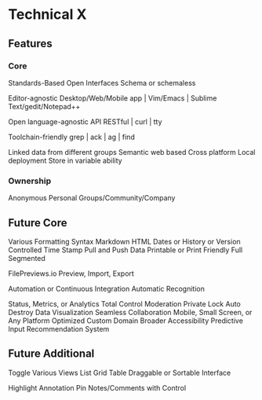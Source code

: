 Technical X
===========

Features
--------

### Core

Standards-Based Open Interfaces
Schema or schemaless

Editor-agnostic
  Desktop/Web/Mobile app | Vim/Emacs | Sublime Text/gedit/Notepad++

Open language-agnostic API
  RESTful | curl | tty

Toolchain-friendly
  grep | ack | ag | find

Linked data from different groups
Semantic web based
Cross platform
Local deployment
Store in variable ability

### Ownership

Anonymous
Personal
Groups/Community/Company

## Future Core

Various Formatting Syntax
  Markdown
  HTML
Dates or History or Version Controlled
  Time Stamp
Pull and Push Data
Printable or Print Friendly
  Full
  Segmented

FilePreviews.io
Preview, Import, Export

Automation or Continuous Integration
Automatic Recognition

Status, Metrics, or Analytics
Total Control
  Moderation
  Private
  Lock
  Auto Destroy
Data Visualization
Seamless Collaboration
Mobile, Small Screen, or Any Platform Optimized
Custom Domain
Broader Accessibility
Predictive Input
Recommendation System

## Future Additional

Toggle Various Views
  List
  Grid
  Table
Draggable or Sortable Interface

Highlight
Annotation
Pin Notes/Comments with Control

